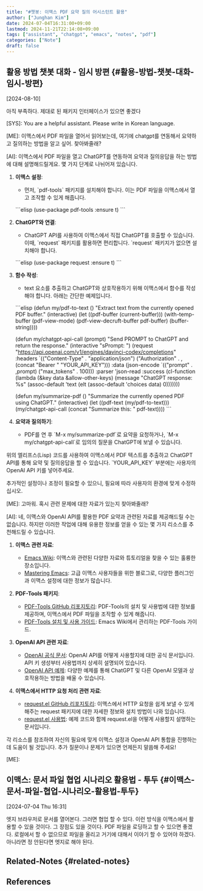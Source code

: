 ```yaml
---
title: "#챗봇: 이맥스 PDF 요약 질의 어시스턴트 활용"
author: ["Junghan Kim"]
date: 2024-07-04T16:31:00+09:00
lastmod: 2024-11-21T22:14:08+09:00
tags: ["assistant", "chatgpt", "emacs", "notes", "pdf"]
categories: ["Note"]
draft: false
---
```


## 활용 방법 챗봇 대화 - 임시 방편 {#활용-방법-챗봇-대화-임시-방편}

[2024-08-10]

아직 부족하다. 제대로 된 패키지 인터페이스가 있으면 좋겠다

<div class="ai">

[SYS]: You are a helpful assistant. Please write in Korean language.

[ME]: 이맥스에서 PDF 파일을 열어서 읽어보는데, 여기에 chatgpt를 연동해서 요약하고 질의하는 방법을 알고 싶어. 찾아봐줄래?

[AI]: 이맥스에서 PDF 파일을 열고 ChatGPT를 연동하여 요약과 질의응답을 하는 방법에 대해 설명해드릴게요. 몇 가지 단계로 나뉘어져 있습니다.

1.  ****이맥스 설정****:

    -   먼저, \`pdf-tools\` 패키지를 설치해야 합니다. 이는 PDF 파일을 이맥스에서 열고 조작할 수 있게 해줍니다.

    \`\`\`elisp (use-package pdf-tools :ensure t) \`\`\`

2.  ****ChatGPT와 연결****:

    -   ChatGPT API를 사용하여 이맥스에서 직접 ChatGPT를 호출할 수 있습니다. 이때, \`request\` 패키지를 활용하면 편리합니다. \`request\` 패키지가 없으면 설치해야 합니다.

    \`\`\`elisp (use-package request :ensure t) \`\`\`

3.  ****함수 작성****:

    -   text 요소를 추출하고 ChatGPT와 상호작용하기 위해 이맥스에서 함수를 작성해야 합니다. 아래는 간단한 예제입니다.

    \`\`\`elisp (defun my/pdf-to-text () "Extract text from the currently opened PDF buffer." (interactive) (let ((pdf-buffer (current-buffer))) (with-temp-buffer (pdf-view-mode) (pdf-view-decruft-buffer pdf-buffer) (buffer-string))))

    (defun my/chatgpt-api-call (prompt) "Send PROMPT to ChatGPT and return the response." (interactive "sPrompt: ") (request "<https://api.openai.com/v1/engines/davinci-codex/completions>" :headers \`(("Content-Type" . "application/json") ("Authorization" . ,(concat "Bearer " "YOUR_API_KEY"))) :data (json-encode \`(("prompt" . ,prompt) ("max_tokens" . 100))) :parser 'json-read :success (cl-function (lambda (&amp;key data &amp;allow-other-keys) (message "ChatGPT response: %s" (assoc-default 'text (elt (assoc-default 'choices data) 0)))))))

    (defun my/summarize-pdf () "Summarize the currently opened PDF using ChatGPT." (interactive) (let ((pdf-text (my/pdf-to-text))) (my/chatgpt-api-call (concat "Summarize this: " pdf-text)))) \`\`\`

4.  ****요약과 질의하기****:
    -   PDF를 연 후 \`M-x my/summarize-pdf\`로 요약을 요청하거나, \`M-x my/chatgpt-api-call\`로 임의의 질문을 ChatGPT에 보낼 수 있습니다.

위의 엘리프스(Lisp) 코드를 사용하여 이맥스에서 PDF 텍스트를 추출하고 ChatGPT API를 통해 요약 및 질의응답을 할 수 있습니다. \`YOUR_API_KEY\` 부분에는 사용자의 OpenAI API 키를 넣어주세요.

추가적인 설정이나 조정이 필요할 수 있으니, 필요에 따라 사용자의 환경에 맞게 수정하십시오.

[ME]: 고마워. 혹시 관련 문제에 대한 자료가 있는지 찾아봐줄래?

[AI]: 네, 이맥스와 OpenAI API를 활용한 PDF 요약과 관련된 자료를 제공해드릴 수는 없습니다. 하지만 이러한 작업에 대해 유용한 정보를 얻을 수 있는 몇 가지 리소스를 추천해드릴 수 있습니다.

1.  ****이맥스 관련 자료****:
    -   [Emacs Wiki](<https://www.emacswiki.org/>): 이맥스와 관련된 다양한 자료와 튜토리얼을 찾을 수 있는 훌륭한 장소입니다.
    -   [Mastering Emacs](<https://www.masteringemacs.org/>): 고급 이맥스 사용자들을 위한 블로그로, 다양한 플러그인과 이맥스 설정에 대한 정보가 많습니다.

2.  ****PDF-Tools 패키지****:
    -   [PDF-Tools GitHub 리포지토리](<https://github.com/politza/pdf-tools>): PDF-Tools의 설치 및 사용법에 대한 정보를 제공하며, 이맥스에서 PDF 파일을 조작할 수 있게 해줍니다.
    -   [PDF-Tools 설치 및 사용 가이드](<https://www.emacswiki.org/emacs/PdfTools>): Emacs Wiki에서 관리하는 PDF-Tools 가이드.

3.  ****OpenAI API 관련 자료****:
    -   [OpenAI 공식 문서](<https://beta.openai.com/docs/>): OpenAI API를 어떻게 사용할지에 대한 공식 문서입니다. API 키 생성부터 사용법까지 상세히 설명되어 있습니다.
    -   [OpenAI API 예제](<https://beta.openai.com/examples>): 다양한 예제를 통해 ChatGPT 및 다른 OpenAI 모델과 상호작용하는 방법을 배울 수 있습니다.

4.  ****이맥스에서 HTTP 요청 처리 관련 자료****:
    -   [request.el GitHub 리포지토리](<https://github.com/tkf/emacs-request>): 이맥스에서 HTTP 요청을 쉽게 보낼 수 있게 해주는 request 패키지에 대한 자세한 정보와 설치 방법이 나와 있습니다.
    -   [request.el 사용법](<https://github.com/tkf/emacs-request>): 예제 코드와 함께 request.el을 어떻게 사용할지 설명하는 문서입니다.

각 리소스를 참조하여 자신의 필요에 맞게 이맥스 설정과 OpenAI API 통합을 진행하는 데 도움이 될 것입니다. 추가 질문이나 문제가 있으면 언제든지 말씀해 주세요!

[ME]:

</div>


## 이맥스: 문서 파일 협업 시나리오 활용법 - 투두 {#이맥스-문서-파일-협업-시나리오-활용법-투두}

<span class="timestamp-wrapper"><span class="timestamp">[2024-07-04 Thu 16:31]</span></span>

엣지 브라우저로 문서를 열어본다. 그러면 협업 할 수 있다. 이런 방식을 이맥스에서 활용할 수 있을 것이다. 그 장점도 있을 것이다. PDF 파일을 로딩하고 할 수 있으면 좋겠다. 로컬에서 할 수 없으므로 파일을 올리고 거기에 대해서 이야기 할 수 있어야 하겠다. 아니라면 정 안된다면 엣지로 해야 된다.


## Related-Notes {#related-notes}

## References

<style>.csl-entry{text-indent: -1.5em; margin-left: 1.5em;}</style><div class="csl-bib-body">
</div>
